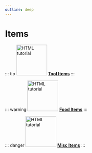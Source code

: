 ```yaml
---
outline: deep
---
```


# Items
::: tip <a href="Vanilla-Upgrade-Wiki/items/tools.html"><img src="/ass-sets/advanced_hopper.png" alt="HTML tutorial" style="height:100px;"></a>
[**Tool Items**](../items/tools)
:::

::: warning <a href="Vanilla-Upgrade-Wiki/items/food.html"><img src="/ass-sets/carvedbricks.png" alt="HTML tutorial" style="height:100px;"></a>
[**Food Items**](../items/food)
:::

::: danger <a href="Vanilla-Upgrade-Wiki/items/misc.html"><img src="/ass-sets/pineapple.png" alt="HTML tutorial" style="height:100px;"></a>
[**Misc Items**](../items/misc)
:::